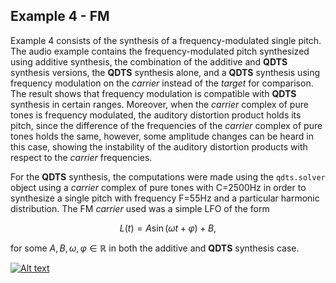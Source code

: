 ## Example 4 - FM

Example 4 consists of the synthesis of a frequency-modulated single pitch. 
The audio example contains the frequency-modulated pitch synthesized using 
additive synthesis, the combination of the additive and **QDTS** synthesis versions, 
the **QDTS** synthesis alone, and a **QDTS** synthesis using frequency modulation on the 
_carrier_ instead of the _target_ for comparison. The result shows 
that frequency modulation is compatible with **QDTS** synthesis in certain ranges. 
Moreover, when the _carrier_ complex of pure tones is frequency modulated, 
the auditory distortion product holds its pitch, since the difference of the 
frequencies of the _carrier_ complex of pure tones holds the same, however, 
some amplitude changes can be heard in this case, showing the instability of the 
auditory distortion products with respect to the _carrier_ frequencies.

For the **QDTS** synthesis, the computations were made using the `qdts.solver` 
object using a _carrier_ complex of pure tones with C=2500Hz in order to 
synthesize a single pitch with frequency F=55Hz and a particular harmonic distribution. 
The FM _carrier_ used was a simple LFO of the form 

$$L(t)=A\sin(\omega t+\varphi)+B,$$ 

for some $A,B,\omega,\varphi\in\mathbb{R}$ in both the additive and **QDTS** synthesis case.

[![Alt text](https://i3.ytimg.com/vi/_cojV-vQUBI/maxresdefault.jpg)](https://youtu.be/_cojV-vQUBI)
